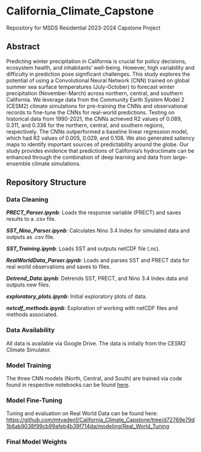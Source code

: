 # California_Climate_Capstone
Repository for MSDS Residential 2023-2024 Capstone Project

## Abstract
Predicting winter precipitation in California is crucial for policy decisions, ecosystem health, and inhabitants’ well-being. However, high variability and difficulty in prediction pose significant challenges. This study explores the potential of using a Convolutional Neural Network (CNN) trained on global summer sea surface temperatures (July-October) to forecast winter precipitation (November-March) across northern, central, and southern California. We leverage data from the Community Earth System Model 2 (CESM2) climate simulations for pre-training the CNNs and observational records to fine-tune the CNNs for real-world predictions. Testing on historical data from 1990-2021, the CNNs achieved R2 values of 0.089, 0.311, and 0.336 for the northern, central, and southern regions, respectively. The CNNs outperformed a baseline linear regression model,  which had R2 values of 0.005, 0.029, and 0.108. We also generated saliency maps to identify important sources of predictability around the globe. Our study provides evidence that predictions of California’s hydroclimate can be enhanced through the combination of deep learning and data from large-ensemble climate simulations.  

## Repository Structure

### Data Cleaning
***PRECT_Parser.ipynb***: Loads the response variable (PRECT) and saves results to a .csv file.

***SST_Nino_Parser.ipynb***: Calculates Nino 3.4 Index for simulated data and outputs as .csv file.

***SST_Training.ipynb***: Loads SST and outputs netCDF file (.nc).

***RealWorldData_Parser.ipynb***: Loads and parses SST and PRECT data for real world observations and saves to files.

***Detrend_Data.ipynb***: Detrends SST, PRECT, and Nino 3.4 Index data and outputs new files.

***exploratory_plots.ipynb***: Initial exploratory plots of data.

***netcdf_methods.ipynb***: Exploration of working with netCDF files and methods associated.


### Data Availability
All data is available via Google Drive. The data is initally from the CESM2 Climate Simulator.

### Model Training
The three CNN models (North, Central, and South) are trained via code found in respective notebooks can be found [here](/modeling/Train_CNNs_Simulations).

### Model Fine-Tuning
Tuning and evaluation on Real World Data can be found here: https://github.com/mtvaden1/California_Climate_Capstone/tree/d72769e79d1b6ab9038f99cb99afeb4b39f714da/modeling/Real_World_Tuning

### Final Model Weights


